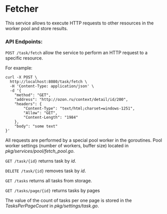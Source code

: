 # Fetcher

This service allows to execute HTTP requests to other resources in the worker pool and store results.

### API Endpoints:

`POST /task/fetch` allow the service to perform an HTTP request to a specific resource.

For example:
```
curl -X POST \
  http://localhost:8080/task/fetch \
  -H 'Content-Type: application/json' \
  -d '{
	"method": "GET",
	"address": "http://ozon.ru/context/detail/id/200",
	"headers": {
		"Content-Type": "text/html;charset=windows-1251",
		"Allow": "GET",
		"Content-Length": "1984"
	},
	"body": "some text"
}'
```

All requests are performed by a special pool worker in the goroutines.
Pool worker settings (number of workers, buffer size) located in _pkg/services/pool/fetch_pool.go_.

`GET /task/{id}` returns task by _id_.

`DELETE /task/{id}` removes task by _id_.

`GET /tasks` returns all tasks from storage.

`GET /tasks/page/{id}` returns tasks by pages

The value of the count of tasks per one page is stored in the _TasksPerPageCount_ in _pkg/settings/task.go_.
